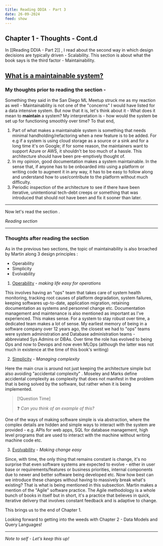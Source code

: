 ```yaml
---
title: Reading DDIA - Part 3
date: 26-09-2024
feed: show
---
```

## Chapter 1 - Thoughts - Cont.d 

In [[Reading DDIA - Part 2]] , I read about the second way in which design decisions are typically driven - Scalability.
This section is about what the book says is the third factor - Maintainability. 



## <u>What is a maintainable system?</u>

### My  thoughts prior to reading the section - 

Something they said in the San Diego ML Meetup struck me as my reaction as well - Maintainability is not one of the "concerns" I would have listed for a data intensive system.
But now that it is, let's think about it - 
What does it mean to **maintain** a system?
My interpretation is - how would the system be set up for functioning smoothly over time?
To that end, 
1. Part of what makes a maintainable system is something that needs minimal handholding/refactoring when a new feature is to be added. 
For e.g if a system is using cloud storage as a source or a sink and for a long time it's on Google; if for some reason, the maintainers want to support Azure or AWS, it shouldn't be too much of a hassle. This architecture should have been pre-emptively thought of. 
2. In my opinion, good documentation makes a system maintainable. In the sense that, if anyone has to be onboarded into using a platform or writing code to augment it in any way, it has to be easy to follow along and understand how to use/contribute to the platform without much difficulty. 
3. Periodic inspection of the architecture to see if there have been iterative, unintentional tech-debt creeps or something that was introduced that should not have been and fix it sooner than later. 

---

Now let's read the section .

*Reading section*

---

### Thoughts after reading the section

As in the previous two sections, the topic of maintainability is also broached by Martin along 3 design principles : 
- Operability
- Simplicity
- Evolvability

1) <u>Operability</u> - *making life easy for operations* 
 
This involves having an "ops" team that takes care of system health monitoring, tracking root causes of platform degradation, system failures, keeping softwares up-to-date, application migration, retaining documentation as systems and personnel change etc. 
   Documentation management and maintenance is also mentioned as important as I've experienced. 
   This makes sense. For a system to stay robust over time, a dedicated team makes a lot of sense. My earliest memory of being in a software company over 12 years ago, the closest we had to "ops" teams were system administration and Database administration teams - abbreviated Sys Admins or DBAs. Over time the role has evolved to being Ops and now to Devops and now even MLOps (although the latter was not much in existence at the time of this book's writing)
   
2)  <u>Simplicity</u> - *Managing complexity* 

Here the main crux is around not just keeping the architecture simple but also avoiding "accidental complexity" . Moseley and Marks define accidental complexity as complexity that does not manifest in the problem that is being solved by the software, but rather when it is being implemented. 

> [!Question Time]
>
 >❓  *Can you think of an example of this?*

One of the ways of making software simple is via abstraction, where the complex details are hidden and simple ways to interact with the system are provided - e.g. APIs for web apps, SQL for database management, high level programs that are used to interact with the machine without writing machine code  etc. 

3) <u>Evolvability</u> -  *Making change easy* 

 Since, with time, the only thing that remains constant is change, it's no surprise that even software systems are expected to evolve - either in user base or requirements/features or business priorities, internal components due to newer and better software being developed etc. Now how best can we introduce these changes without having to massively break what's existing? That is what is being mentioned in this subsection. Martin makes a mention of the "Agile" software practice. The Agile methodology is a whole bunch of books in itself but in short, it's a practice that believes in quick, iterative delivery that involves constant feedback and is adaptive to change. 

This brings us to the end of Chapter 1. 

Looking forward to getting into the weeds with Chapter 2 - Data Models and Query Languages!

---
*Note to self - Let's keep this up!*